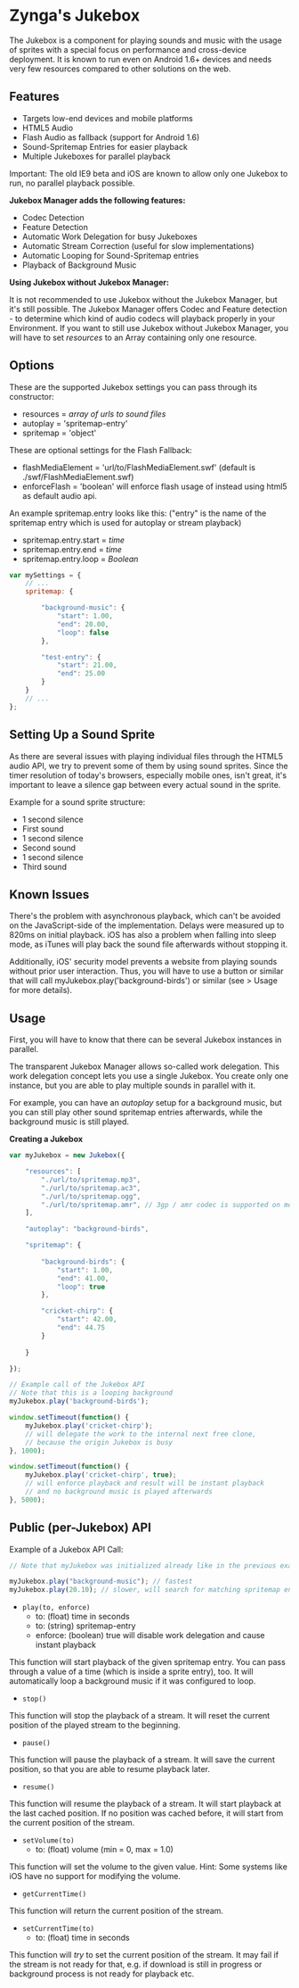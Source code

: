 
Zynga's Jukebox
==============

The Jukebox is a component for playing sounds and music with the usage of sprites with a special
focus on performance and cross-device deployment. It is known to run even on Android 1.6+ devices
and needs very few resources compared to other solutions on the web.


Features
--------

* Targets low-end devices and mobile platforms
* HTML5 Audio
* Flash Audio as fallback (support for Android 1.6)
* Sound-Spritemap Entries for easier playback
* Multiple Jukeboxes for parallel playback

Important: The old IE9 beta and iOS are known to allow only one Jukebox to run, no parallel playback possible.


**Jukebox Manager adds the following features:**

* Codec Detection
* Feature Detection
* Automatic Work Delegation for busy Jukeboxes
* Automatic Stream Correction (useful for slow implementations)
* Automatic Looping for Sound-Spritemap entries
* Playback of Background Music

**Using Jukebox without Jukebox Manager:**

It is not recommended to use Jukebox without the Jukebox Manager, but it's still possible.
The Jukebox Manager offers Codec and Feature detection - to determine which kind of audio codecs will playback properly in your Environment.
If you want to still use Jukebox without Jukebox Manager, you will have to set *resources* to an Array containing only one resource.


Options
-------

These are the supported Jukebox settings you can pass through its constructor:

* resources = *array of urls to sound files*
* autoplay = 'spritemap-entry'
* spritemap = 'object'

These are optional settings for the Flash Fallback:

* flashMediaElement = 'url/to/FlashMediaElement.swf' (default is ./swf/FlashMediaElement.swf)
* enforceFlash = 'boolean' will enforce flash usage of instead using html5 as default audio api.

An example spritemap.entry looks like this: ("entry" is the name of the spritemap entry which is used for autoplay or stream playback)

* spritemap.entry.start = *time*
* spritemap.entry.end = *time*
* spritemap.entry.loop = *Boolean*




```js
var mySettings = {
	// ...
	spritemap: {

		"background-music": {
			"start": 1.00,
			"end": 20.00,
			"loop": false
		},

		"test-entry": {
			"start": 21.00,
			"end": 25.00
		}
	}
	// ...
};
```



Setting Up a Sound Sprite
-------------------------

As there are several issues with playing individual files through the HTML5 audio API, we try to prevent some of them by using sound sprites. Since the timer resolution of today's browsers, especially mobile ones, isn't great, it's important to leave a silence gap between every actual sound in the sprite.

Example for a sound sprite structure:

* 1 second silence
* First sound
* 1 second silence
* Second sound
* 1 second silence
* Third sound

Known Issues
------------

There's the problem with asynchronous playback, which can't be avoided on the JavaScript-side of the implementation. Delays were measured up to 820ms on initial playback. iOS has also a problem when falling into sleep mode, as iTunes will play back the sound file afterwards without stopping it.

Additionally, iOS' security model prevents a website from playing sounds without prior user interaction. Thus, you will have to use a button or similar that will call myJukebox.play('background-birds') or similar (see > Usage for more details).


Usage
-----

First, you will have to know that there can be several Jukebox instances in parallel.

The transparent Jukebox Manager allows so-called work delegation. This work delegation concept lets you use a single Jukebox. You create only one instance, but you are able to play multiple sounds in parallel with it.

For example, you can have an *autoplay* setup for a background music, but you can still play other sound spritemap entries afterwards, while the background music is still played.


**Creating a Jukebox**

```js
var myJukebox = new Jukebox({

	"resources": [
		"./url/to/spritemap.mp3",
		"./url/to/spritemap.ac3",
		"./url/to/spritemap.ogg",
		"./url/to/spritemap.amr", // 3gp / amr codec is supported on most devices. Crappy codec, but cool fallback! =)
	],

	"autoplay": "background-birds",

	"spritemap": {
	
		"background-birds": {
			"start": 1.00,
			"end": 41.00,
			"loop": true
		},

		"cricket-chirp": {
			"start": 42.00,
			"end": 44.75
		}
	
	}

});

// Example call of the Jukebox API
// Note that this is a looping background
myJukebox.play('background-birds');

window.setTimeout(function() {
	myJukebox.play('cricket-chirp');
	// will delegate the work to the internal next free clone,
	// because the origin Jukebox is busy
}, 1000);

window.setTimeout(function() {
	myJukebox.play('cricket-chirp', true);
	// will enforce playback and result will be instant playback
	// and no background music is played afterwards
}, 5000);
```


Public (per-Jukebox) API
-----------------------

Example of a Jukebox API Call:

```js
// Note that myJukebox was initialized already like in the previous example (see > Usage)

myJukebox.play("background-music"); // fastest
myJukebox.play(20.10); // slower, will search for matching spritemap entry
```


* `play(to, enforce)`
	* to: (float) time in seconds
	* to: (string) spritemap-entry
	* enforce: (boolean) true will disable work delegation and cause instant playback

This function will start playback of the given spritemap entry.
You can pass through a value of a time (which is inside a sprite entry), too. It will automatically loop a background music
if it was configured to loop.


* `stop()`

This function will stop the playback of a stream.
It will reset the current position of the played stream to the beginning.


* `pause()`

This function will pause the playback of a stream.
It will save the current position, so that you are able to resume playback later.


* `resume()`

This function will resume the playback of a stream.
It will start playback at the last cached position. If no position was cached before, it will start from the current position of the stream.


* `setVolume(to)`
	* to: (float) volume (min = 0, max = 1.0)

This function will set the volume to the given value.
Hint: Some systems like iOS have no support for modifying the volume.


* `getCurrentTime()`

This function will return the current position of the stream.


* `setCurrentTime(to)`
	* to: (float) time in seconds

This function will *try* to set the current position of the stream. It may fail if the stream is not ready for that, 
e.g. if download is still in progress or background process is not ready for playback etc.

